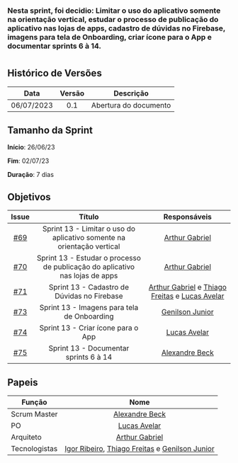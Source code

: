 ### Nesta sprint, foi decidio: Limitar o uso do aplicativo somente na orientação vertical, estudar o processo de publicação do aplicativo nas lojas de apps, cadastro de dúvidas no Firebase, imagens para tela de Onboarding, criar ícone para o App e documentar sprints 6 à 14.

#

## Histórico de Versões

|    Data    | Versão |       Descrição       |
| :--------: | :----: | :-------------------: |
| 06/07/2023 |  0.1   | Abertura do documento |

## Tamanho da Sprint

**Início**: 26/06/23

**Fim**: 02/07/23

**Duração**: 7 dias

## Objetivos

|                             Issue                              |                                    Título                                    |                                                                          Responsáveis                                                                          |
| :------------------------------------------------------------: | :--------------------------------------------------------------------------: | :------------------------------------------------------------------------------------------------------------------------------------------------------------: |
| [#69](https://github.com/fga-eps-mds/2023.1-GuiaUnB/issues/69) |    Sprint 13 - Limitar o uso do aplicativo somente na orientação vertical    |                                                      [Arthur Gabriel](https://github.com/ArthurGabrieel)                                                       |
| [#70](https://github.com/fga-eps-mds/2023.1-GuiaUnB/issues/70) | Sprint 13 - Estudar o processo de publicação do aplicativo nas lojas de apps |                                                      [Arthur Gabriel](https://github.com/ArthurGabrieel)                                                       |
| [#71](https://github.com/fga-eps-mds/2023.1-GuiaUnB/issues/71) |                 Sprint 13 - Cadastro de Dúvidas no Firebase                  | [Arthur Gabriel](https://github.com/ArthurGabrieel) e [Thiago Freitas](https://github.com/thiagorfreitas) e [Lucas Avelar](https://github.com/LucasAvelar2711) |
| [#73](https://github.com/fga-eps-mds/2023.1-GuiaUnB/issues/73) |                 Sprint 13 - Imagens para tela de Onboarding                  |                                                   [Genilson Junior](https://github.com/GenilsonJrs)                                                    |
| [#74](https://github.com/fga-eps-mds/2023.1-GuiaUnB/issues/74) |                      Sprint 13 - Criar ícone para o App                      |                                                       [Lucas Avelar](https://github.com/LucasAvelar2711)                                                       |
| [#75](https://github.com/fga-eps-mds/2023.1-GuiaUnB/issues/75) |                    Sprint 13 - Documentar sprints 6 à 14                     |                                                          [Alexandre Beck](https://github.com/zzzBECK)                                                          |

## Papeis

| Função        |                                                                               Nome                                                                               |
| ------------- | :--------------------------------------------------------------------------------------------------------------------------------------------------------------: |
| Scrum Master  |                                                           [Alexandre Beck](https://github.com/zzzBECK)                                                           |
| PO            |                                                        [Lucas Avelar](https://github.com/LucasAvelar2711)                                                        |
| Arquiteto     |                                                       [Arthur Gabriel](https://github.com/ArthurGabrieel)                                                        |
| Tecnologistas | [Igor Ribeiro](https://github.com/igor-ribeir0), [Thiago Freitas](https://github.com/thiagorfreitas) e [Genilson Junior](https://github.com/GenilsonJrs) |
